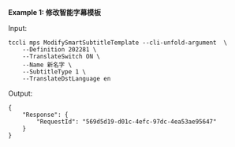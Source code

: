 **Example 1: 修改智能字幕模板**



Input: 

```
tccli mps ModifySmartSubtitleTemplate --cli-unfold-argument  \
    --Definition 202281 \
    --TranslateSwitch ON \
    --Name 新名字 \
    --SubtitleType 1 \
    --TranslateDstLanguage en
```

Output: 
```
{
    "Response": {
        "RequestId": "569d5d19-d01c-4efc-97dc-4ea53ae95647"
    }
}
```

